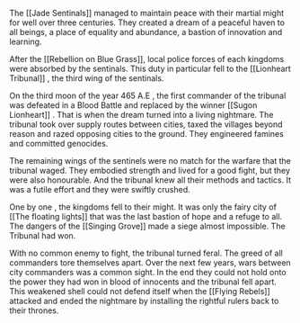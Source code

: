 

The [[Jade Sentinals]] managed to maintain peace with their martial might for well over three centuries. They created a dream of a peaceful haven to all beings, a place of equality and abundance, a bastion of innovation and learning.  

After the [[Rebellion on Blue Grass]], local police forces of each kingdoms were absorbed by the sentinals. This duty in particular fell to the [[Lionheart Tribunal]] , the third wing of the sentinals.

On the third moon of the year 465 A.E , the first commander of the tribunal was defeated in a Blood Battle and replaced by the winner [[Sugon Lionheart]] . That is when the dream turned into a living nightmare. The tribunal took over supply routes between cities, taxed the villages beyond reason and razed opposing cities to the ground. They engineered famines and committed genocides.

The remaining wings of the sentinels were no match for the warfare that the tribunal waged. They embodied strength and lived for a good fight, but they were also honourable. And the tribunal knew all their methods and tactics. It was a futile effort and they were swiftly crushed.

One by one , the kingdoms fell to their might. It was only the fairy city of [[The floating lights]] that was the last bastion of hope and a refuge to all. The dangers of the [[Singing Grove]] made a siege almost impossible. The Tribunal had won.

With no common enemy to fight, the tribunal turned feral. The greed of all commanders tore themselves apart. Over the next few years, wars between city commanders was a common sight. In the end they could not hold onto the power they had won in blood of innocents and the tribunal fell apart. This weakened shell could not defend itself when the [[Flying Rebels]] attacked and ended the nightmare by installing the rightful rulers back to their thrones.
